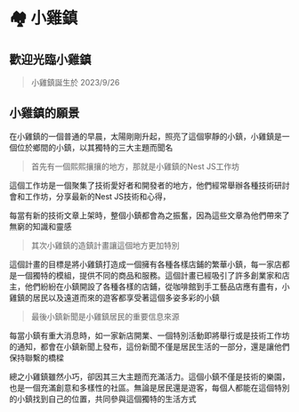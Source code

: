 # 🏘️ 小雞鎮

## 歡迎光臨小雞鎮

> 小雞鎮誕生於 2023/9/26

## 小雞鎮的願景

在小雞鎮的一個普通的早晨，太陽剛剛升起，照亮了這個寧靜的小鎮，小雞鎮是一個位於鄉間的小鎮，以其獨特的三大主題而聞名

> 首先有一個熙熙攘攘的地方，那就是小雞鎮的Nest JS工作坊

這個工作坊是一個聚集了技術愛好者和開發者的地方，他們經常舉辦各種技術研討會和工作坊，分享最新的Nest JS技術和心得，

每當有新的技術文章上架時，整個小鎮都會為之振奮，因為這些文章為他們帶來了無窮的知識和靈感

> 其次小雞鎮的造鎮計畫讓這個地方更加特別

這個計畫的目標是將小雞鎮打造成一個擁有各種各樣店鋪的繁華小鎮，每一家店都是一個獨特的模組，提供不同的商品和服務。這個計畫已經吸引了許多創業家和店主，他們紛紛在小鎮開設了各種各樣的店鋪，從咖啡館到手工藝品店應有盡有，小雞鎮的居民以及遠道而來的遊客都享受著這個多姿多彩的小鎮

> 最後小鎮新聞是小雞鎮居民的重要信息來源

每當小鎮有重大消息時，如一家新店開業、一個特別活動即將舉行或是技術工作坊的通知，都會在小鎮新聞上發布，這份新聞不僅是居民生活的一部分，還是讓他們保持聯繫的橋樑

總之小雞鎮雖然小巧，卻因其三大主題而充滿活力。這個小鎮不僅是技術的樂園，也是一個充滿創意和多樣性的社區。無論是居民還是遊客，每個人都能在這個特別的小鎮找到自己的位置，共同參與這個獨特的生活方式
